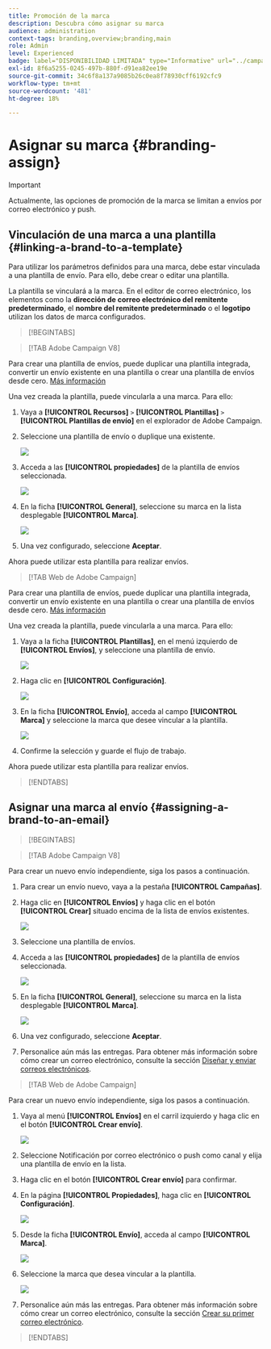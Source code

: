 ```yaml
---
title: Promoción de la marca
description: Descubra cómo asignar su marca
audience: administration
context-tags: branding,overview;branding,main
role: Admin
level: Experienced
badge: label="DISPONIBILIDAD LIMITADA" type="Informative" url="../campaign-standard-migration-home.md" tooltip="Restringido a usuarios migrados por el Campaign Standard"
exl-id: 8f6a5255-0245-497b-880f-d91ea82ee19e
source-git-commit: 34c6f8a137a9085b26c0ea8f78930cff6192cfc9
workflow-type: tm+mt
source-wordcount: '481'
ht-degree: 18%

---
```


# Asignar su marca {#branding-assign}

>[!IMPORTANT]
>
>Actualmente, las opciones de promoción de la marca se limitan a envíos por correo electrónico y push.

## Vinculación de una marca a una plantilla {#linking-a-brand-to-a-template}

Para utilizar los parámetros definidos para una marca, debe estar vinculada a una plantilla de envío. Para ello, debe crear o editar una plantilla.

La plantilla se vinculará a la marca. En el editor de correo electrónico, los elementos como la **dirección de correo electrónico del remitente predeterminado**, el **nombre del remitente predeterminado** o el **logotipo** utilizan los datos de marca configurados.

>[!BEGINTABS]

>[!TAB Adobe Campaign V8]

Para crear una plantilla de envíos, puede duplicar una plantilla integrada, convertir un envío existente en una plantilla o crear una plantilla de envíos desde cero. [Más información](https://experienceleague.adobe.com/en/docs/campaign/campaign-v8/send/create-templates)

Una vez creada la plantilla, puede vincularla a una marca. Para ello:

1. Vaya a **[!UICONTROL Recursos]** `>` **[!UICONTROL Plantillas]** `>` **[!UICONTROL Plantillas de envío]** en el explorador de Adobe Campaign.

1. Seleccione una plantilla de envío o duplique una existente.

   ![](assets/branding_assign_V8_1.png)

1. Acceda a las **[!UICONTROL propiedades]** de la plantilla de envíos seleccionada.

   ![](assets/branding_assign_V8_2.png)

1. En la ficha **[!UICONTROL General]**, seleccione su marca en la lista desplegable **[!UICONTROL Marca]**.

   ![](assets/branding_assign_V8_3.png)

1. Una vez configurado, seleccione **Aceptar**.

Ahora puede utilizar esta plantilla para realizar envíos.

>[!TAB Web de Adobe Campaign]

Para crear una plantilla de envíos, puede duplicar una plantilla integrada, convertir un envío existente en una plantilla o crear una plantilla de envíos desde cero. [Más información](https://experienceleague.adobe.com/en/docs/campaign-web/v8/msg/delivery-template)

Una vez creada la plantilla, puede vincularla a una marca. Para ello:

1. Vaya a la ficha **[!UICONTROL Plantillas]**, en el menú izquierdo de **[!UICONTROL Envíos]**, y seleccione una plantilla de envío.

   ![](assets/branding_assign_web_1.png)

1. Haga clic en **[!UICONTROL Configuración]**.

   ![](assets/branding_assign_web_2.png)

1. En la ficha **[!UICONTROL Envío]**, acceda al campo **[!UICONTROL Marca]** y seleccione la marca que desee vincular a la plantilla.

   ![](assets/branding_assign_web_3.png)

1. Confirme la selección y guarde el flujo de trabajo.

Ahora puede utilizar esta plantilla para realizar envíos.

>[!ENDTABS]

## Asignar una marca al envío {#assigning-a-brand-to-an-email}

>[!BEGINTABS]

>[!TAB Adobe Campaign V8]

Para crear un nuevo envío independiente, siga los pasos a continuación.

1. Para crear un envío nuevo, vaya a la pestaña **[!UICONTROL Campañas]**.

1. Haga clic en **[!UICONTROL Envíos]** y haga clic en el botón **[!UICONTROL Crear]** situado encima de la lista de envíos existentes.

   ![](assets/branding_assign_V8_4.png)

1. Seleccione una plantilla de envíos.

1. Acceda a las **[!UICONTROL propiedades]** de la plantilla de envíos seleccionada.

   ![](assets/branding_assign_V8_5.png)

1. En la ficha **[!UICONTROL General]**, seleccione su marca en la lista desplegable **[!UICONTROL Marca]**.

   ![](assets/branding_assign_V8_6.png)

1. Una vez configurado, seleccione **Aceptar**.

1. Personalice aún más las entregas. Para obtener más información sobre cómo crear un correo electrónico, consulte la sección [Diseñar y enviar correos electrónicos](https://experienceleague.adobe.com/en/docs/campaign-web/v8/msg/email/create-email).

>[!TAB Web de Adobe Campaign]

Para crear un nuevo envío independiente, siga los pasos a continuación.

1. Vaya al menú **[!UICONTROL Envíos]** en el carril izquierdo y haga clic en el botón **[!UICONTROL Crear envío]**.

   ![](assets/branding_assign_web_4.png)

1. Seleccione Notificación por correo electrónico o push como canal y elija una plantilla de envío en la lista.

1. Haga clic en el botón **[!UICONTROL Crear envío]** para confirmar.

1. En la página **[!UICONTROL Propiedades]**, haga clic en **[!UICONTROL Configuración]**.

   ![](assets/branding_assign_web_5.png)

1. Desde la ficha **[!UICONTROL Envío]**, acceda al campo **[!UICONTROL Marca]**.

   ![](assets/branding_assign_web_6.png)

1. Seleccione la marca que desea vincular a la plantilla.

   ![](assets/branding_assign_web_7.png)

1. Personalice aún más las entregas. Para obtener más información sobre cómo crear un correo electrónico, consulte la sección [Crear su primer correo electrónico](https://experienceleague.adobe.com/en/docs/campaign-web/v8/msg/email/create-email).

>[!ENDTABS]
